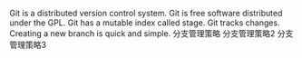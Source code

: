 Git is a distributed version control system.
Git is free software distributed under the GPL.
Git has a mutable index called stage.
Git tracks changes.
Creating a new branch is quick and simple.
分支管理策略
分支管理策略2
分支管理策略3